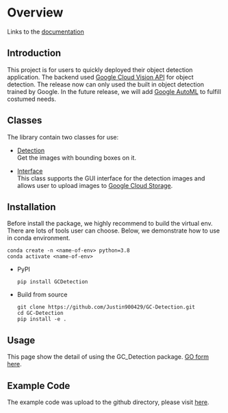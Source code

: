 # Overview

Links to the [documentation](https://justin900429.github.io/GC-Detection/)

## Introduction
This project is for users to quickly deployed their object detection application. The backend used [Google Cloud Vision API](https://cloud.google.com/vision/) for object detection. The release now can only used the built in object detection trained by Google. In the future release, we will add [Google AutoML](https://cloud.google.com/automl) to fulfill costumed needs.

## Classes
The library contain two classes for use:  

* [Detection](/GC-Detection/Detection)  
    Get the images with bounding boxes on it.
      
* [Interface](/GC-Detection/Interface)  
    This class supports the GUI interface for the detection images and allows user to upload images to [Google Cloud Storage](https://cloud.google.com/storage/).

## Installation
Before install the package, we highly recommend to build the virtual env. There are lots of tools user can choose. Below, we demonstrate how to use in conda environment.

```
conda create -n <name-of-env> python=3.8
conda activate <name-of-env>
```

* PyPI

    ```commandline
    pip install GCDetection
    ```
 
* Build from source

    ```commandline
    git clone https://github.com/Justin900429/GC-Detection.git
    cd GC-Detection
    pip install -e .
    ```

## Usage
This page show the detail of using the GC_Detection package. [GO form here](/GC-Detection/Usage).

## Example Code
The example code was upload to the github directory, please visit [here](https://github.com/Justin900429/GC-Detection/tree/main/example).

